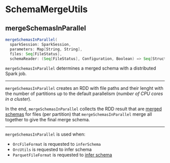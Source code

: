# SchemaMergeUtils

## <span id="mergeSchemasInParallel"> mergeSchemasInParallel

```scala
mergeSchemasInParallel(
  sparkSession: SparkSession,
  parameters: Map[String, String],
  files: Seq[FileStatus],
  schemaReader: (Seq[FileStatus], Configuration, Boolean) => Seq[StructType]): Option[StructType]
```

`mergeSchemasInParallel` determines a merged schema with a distributed Spark job.

---

`mergeSchemasInParallel` creates an RDD with file paths and their lenght with the number of partitions up to the default parallelism (_number of CPU cores in a cluster_).

In the end, `mergeSchemasInParallel` collects the RDD result that are [merged schemas](../types/StructType.md#merge) for files (per partition) that `mergeSchemasInParallel` merge all together to give the final merge schema.

---

`mergeSchemasInParallel` is used when:

* `OrcFileFormat` is requested to `inferSchema`
* `OrcUtils` is requested to infer schema
* `ParquetFileFormat` is requested to [infer schema](../parquet/ParquetFileFormat.md#inferSchema)
